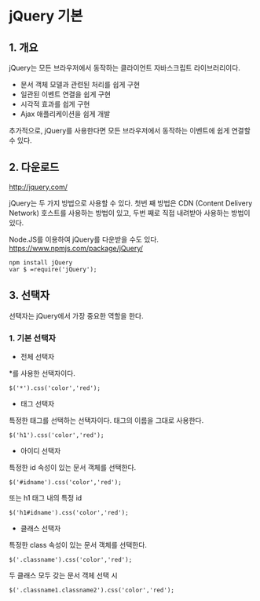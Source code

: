 # jQuery 기본

## 1. 개요
jQuery는 모든 브라우저에서 동작하는 클라이언트 자바스크립트 라이브러리이다.

* 문서 객체 모델과 관련된 처리를 쉽게 구현
* 일관된 이벤트 연결을 쉽게 구현
* 시각적 효과를 쉽게 구현
* Ajax 애플리케이션을 쉽게 개발

추가적으로, jQuery를 사용한다면 모든 브라우저에서 동작하는 이벤트에 쉽게 연결할 수 있다.

## 2. 다운로드
<http://jquery.com/>

jQuery는 두 가지 방법으로 사용할 수 있다. 첫번 째 방법은 CDN (Content Delivery Network) 호스트를 사용하는 방법이 있고, 두번 째로 직접 내려받아 사용하는 방법이 있다. 

Node.JS를 이용하여 jQuery를 다운받을 수도 있다.
<https://www.npmjs.com/package/jQuery/>

<pre><code>npm install jQuery 
var $ =require('jQuery');</code></pre>

## 3. 선택자
선택자는 jQuery에서 가장 중요한 역할을 한다.

### 1. 기본 선택자

* 전체 선택자

*를 사용한 선택자이다. 
<pre><code>$('*').css('color','red');</code></pre>


*  태그 선택자

특정한 태그를 선택하는 선택자이다. 태그의 이름을 그대로 사용한다.
<pre><code>$('h1').css('color','red');</code></pre>


* 아이디 선택자

특정한 id 속성이 있는 문서 객체를 선택한다. 
<pre><code>$('#idname').css('color','red');</code></pre>

또는 h1 태그 내의 특정 id 
<pre><code>$('h1#idname').css('color','red');</code></pre>


* 클래스 선택자

특정한 class 속성이 있는 문서 객체를 선택한다.
<pre><code>$('.classname').css('color','red');</code></pre>

두 클래스 모두 갖는 문서 객체 선택 시
<pre><code>$('.classname1.classname2').css('color','red');</code></pre>



















